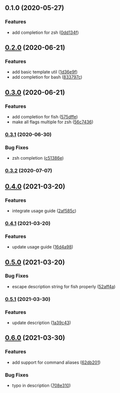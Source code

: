 ## 0.1.0 (2020-05-27)


### Features

* add completion for zsh ([0dd134f](https://github.com/MunifTanjim/oclif-plugin-completion/commit/0dd134f7e823dab2723a0e81c78858a30c32e355))

## [0.2.0](https://github.com/MunifTanjim/oclif-plugin-completion/compare/0.1.0...0.2.0) (2020-06-21)


### Features

* add basic template util ([1d36e9f](https://github.com/MunifTanjim/oclif-plugin-completion/commit/1d36e9f671acfa822287e5708bca2ec8d4b5cc65))
* add completion for bash ([833797c](https://github.com/MunifTanjim/oclif-plugin-completion/commit/833797cd691b563b2c921f7f78492f07196cc778))

## [0.3.0](https://github.com/MunifTanjim/oclif-plugin-completion/compare/0.2.0...0.3.0) (2020-06-21)


### Features

* add completion for fish ([575dffe](https://github.com/MunifTanjim/oclif-plugin-completion/commit/575dffe70ca8a8bd49d74ebf51ab495a8355d65b))
* make all flags multiple for zsh ([56c7436](https://github.com/MunifTanjim/oclif-plugin-completion/commit/56c74360a5c5410c4f9f0e242134de6bfe1551b9))

### [0.3.1](https://github.com/MunifTanjim/oclif-plugin-completion/compare/0.3.0...0.3.1) (2020-06-30)


### Bug Fixes

* zsh completion ([c51386e](https://github.com/MunifTanjim/oclif-plugin-completion/commit/c51386e9bb5c8182cad3c1df8413d2f4b02143a4))

### [0.3.2](https://github.com/MunifTanjim/oclif-plugin-completion/compare/0.3.1...0.3.2) (2020-07-07)

## [0.4.0](https://github.com/MunifTanjim/oclif-plugin-completion/compare/0.3.2...0.4.0) (2021-03-20)


### Features

* integrate usage guide ([2af585c](https://github.com/MunifTanjim/oclif-plugin-completion/commit/2af585ccd00b569f9d4fa1cd26665c6c670c42fa))

### [0.4.1](https://github.com/MunifTanjim/oclif-plugin-completion/compare/0.4.0...0.4.1) (2021-03-20)


### Features

* update usage guide ([16d4a98](https://github.com/MunifTanjim/oclif-plugin-completion/commit/16d4a98e5f0bd4ea5585320912ceb7412073b84b))

## [0.5.0](https://github.com/MunifTanjim/oclif-plugin-completion/compare/0.4.1...0.5.0) (2021-03-20)


### Bug Fixes

* escape description string for fish properly ([52aff4a](https://github.com/MunifTanjim/oclif-plugin-completion/commit/52aff4af19e49ff0e4fbd6fb16904afab448413c))

### [0.5.1](https://github.com/MunifTanjim/oclif-plugin-completion/compare/0.5.0...0.5.1) (2021-03-30)


### Features

* update description ([1a39c43](https://github.com/MunifTanjim/oclif-plugin-completion/commit/1a39c4329c163b6a6cfc1ec261a30f21470b5ef9))

## [0.6.0](https://github.com/MunifTanjim/oclif-plugin-completion/compare/0.5.1...0.6.0) (2021-03-30)


### Features

* add support for command aliases ([62db201](https://github.com/MunifTanjim/oclif-plugin-completion/commit/62db20150c65b4d24a3bdec099e20b459072d7a1))


### Bug Fixes

* typo in description ([708e310](https://github.com/MunifTanjim/oclif-plugin-completion/commit/708e31053062e15979d5d340e5a6c9a1f686acf4))

